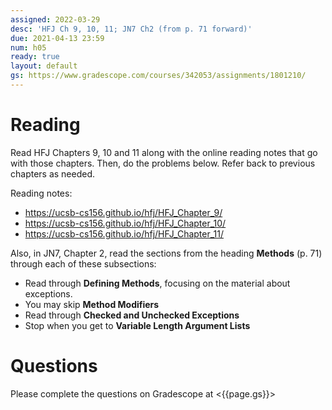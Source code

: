 ```yaml
---
assigned: 2022-03-29
desc: 'HFJ Ch 9, 10, 11; JN7 Ch2 (from p. 71 forward)'
due: 2021-04-13 23:59
num: h05
ready: true
layout: default
gs: https://www.gradescope.com/courses/342053/assignments/1801210/
---
```


# Reading

Read HFJ Chapters 9, 10 and 11 along with the online reading notes that go with those chapters. Then, do the problems below. Refer back to previous chapters as needed.

Reading notes: 
* <https://ucsb-cs156.github.io/hfj/HFJ_Chapter_9/>
* <https://ucsb-cs156.github.io/hfj/HFJ_Chapter_10/>
* <https://ucsb-cs156.github.io/hfj/HFJ_Chapter_11/>

Also, in JN7, Chapter 2, read the sections from the heading **Methods** (p. 71) through each of these subsections:
* Read through **Defining Methods**, focusing on the material about exceptions.
* You may skip **Method Modifiers**
* Read through **Checked and Unchecked Exceptions**
* Stop when you get to **Variable Length Argument Lists**

# Questions

Please complete the questions on Gradescope at <{{page.gs}}>
